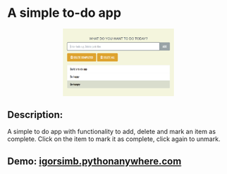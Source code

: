 # A simple to-do app
<div align="center">
<img src="https://github.com/igorsimb/pretty-todo/blob/master/assets/screenshot.png?raw=true" align="center" width="50%">
</div>

## Description: 
A simple to do app with functionality to add, delete and mark an item as complete. Click on the item to mark it as complete, click again to unmark.

## Demo: [igorsimb.pythonanywhere.com](https://igorsimb.pythonanywhere.com/)
